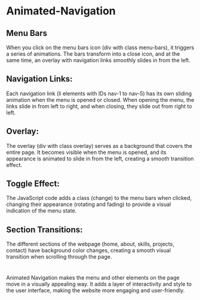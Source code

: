 # Animated-Navigation

## Menu Bars

When you click on the menu bars icon (div with class menu-bars), it triggers a series of animations.
The bars transform into a close icon, and at the same time, an overlay with navigation links smoothly slides in from the left.

## Navigation Links:

Each navigation link (li elements with IDs nav-1 to nav-5) has its own sliding animation when the menu is opened or closed.
When opening the menu, the links slide in from left to right, and when closing, they slide out from right to left.

## Overlay:

The overlay (div with class overlay) serves as a background that covers the entire page.
It becomes visible when the menu is opened, and its appearance is animated to slide in from the left, creating a smooth transition effect.

## Toggle Effect:

The JavaScript code adds a class (change) to the menu bars when clicked, changing their appearance (rotating and fading) to provide a visual indication of the menu state.

## Section Transitions:

The different sections of the webpage (home, about, skills, projects, contact) have background color changes, creating a smooth visual transition when scrolling through the page.

#

Animated Navigation makes the menu and other elements on the page move in a visually appealing way. It adds a layer of interactivity and style to the user interface, making the website more engaging and user-friendly.
